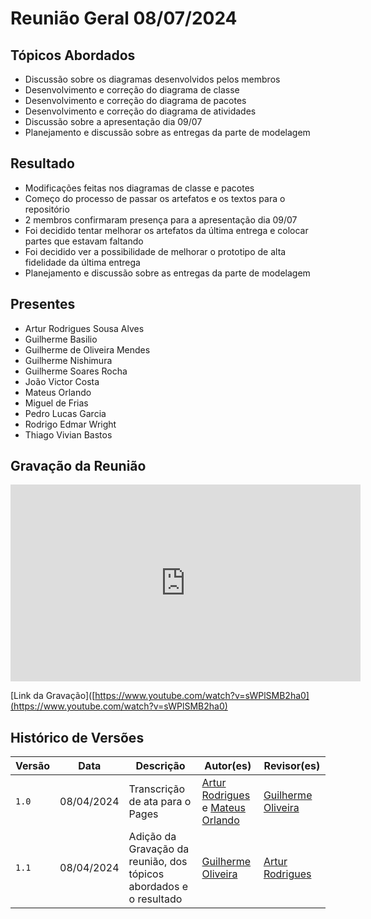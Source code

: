 # Reunião Geral 08/07/2024

## Tópicos Abordados

- Discussão sobre os diagramas desenvolvidos pelos membros
- Desenvolvimento e correção do diagrama de classe
- Desenvolvimento e correção do diagrama de pacotes
- Desenvolvimento e correção do diagrama de atividades
- Discussão sobre a apresentação dia 09/07
- Planejamento e discussão sobre as entregas da parte de modelagem

## Resultado

- Modificações feitas nos diagramas de classe e pacotes
- Começo do processo de passar os artefatos e os textos para o repositório
- 2 membros confirmaram presença para a apresentação dia 09/07
- Foi decidido tentar melhorar os artefatos da última entrega e colocar partes que estavam faltando
- Foi decidido ver a possibilidade de melhorar o prototipo de alta fidelidade da última entrega
- Planejamento e discussão sobre as entregas da parte de modelagem

## Presentes

- Artur Rodrigues Sousa Alves
- Guilherme Basilio
- Guilherme de Oliveira Mendes
- Guilherme Nishimura
- Guilherme Soares Rocha
- João Victor Costa
- Mateus Orlando
- Miguel de Frias
- Pedro Lucas Garcia
- Rodrigo Edmar Wright
- Thiago Vivian Bastos

## Gravação da Reunião

<iframe width="560" height="315" src="https://www.youtube.com/embed/aTZNjaqQN9M?si=KcEyUnD6-b9bmuXa" title="Reunião Geral 08/07/2024-Grupo 7" frameborder="0" allow="accelerometer; autoplay; clipboard-write; encrypted-media; gyroscope; picture-in-picture; web-share" referrerpolicy="strict-origin-when-cross-origin" allowfullscreen></iframe>

[Link da Gravação]([https://www.youtube.com/watch?v=sWPlSMB2ha0](https://www.youtube.com/watch?v=sWPlSMB2ha0)

## Histórico de Versões

| Versão |     Data    | Descrição   | Autor(es) | Revisor(es) |
| ------ | ----------- | ----------- | --------- | ----------- |
| `1.0`  | 08/04/2024 | Transcrição de ata para o Pages | [Artur Rodrigues](https://github.com/ArturRSA19) e [Mateus Orlando](https://github.com/MateusPy) | [Guilherme Oliveira](https://github.com/GG555-13) |
| `1.1`  | 08/04/2024 | Adição da Gravação da reunião, dos tópicos abordados e o resultado | [Guilherme Oliveira](https://github.com/GG555-13) | [Artur Rodrigues](https://github.com/ArturRSA19) |
